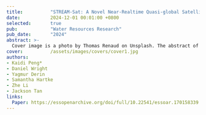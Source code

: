 ```yaml
---
title:          "STREAM-Sat: A Novel Near-Realtime Quasi-global Satellite-Only Ensemble Precipitation Dataset"
date:           2024-12-01 00:01:00 +0800
selected:       true
pub:            "Water Resources Research"
pub_date:       "2024"
abstract: >-
  Cover image is a photo by Thomas Renaud on Unsplash. The abstract of the publication is meant to be a TLDR (very brief summary with 1~2 sentences) of your paper.
cover:          /assets/images/covers/cover1.jpg
authors:
- Kaidi Peng*
- Daniel Wright
- Yagmur Derin
- Samantha Hartke
- Zhe Li
- Jackson Tan
links:
  Paper: https://essopenarchive.org/doi/full/10.22541/essoar.170158339.92690157
---
```

